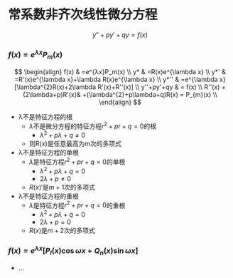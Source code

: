 # 常系数非齐次线性微分方程


$$
y''+py'+qy=f(x)
$$

### $f(x)=e^{\lambda x}P_{m}(x)$

$$
\begin{align}
f(x) & =e^{λx}P_m(x) \\
y* & =R(x)e^{\lambda x} \\
y*' & =R'(x)e^{\lambda x}+\lambda R(x)e^{\lambda x} \\
y*'' & =e^{\lambda x}[\lambda^{2}R(x)+2\lambda R'(x)+R''(x)] \\
 y''+py'+qy  & = f(x) \\
R''(x) +(2\lambda+p)R'(x)& +(\lambda^{2}+p\lambda+q)R(x) = P_{m}(x) \\
\end{align}
$$

- λ不是特征方程的根
	- $\lambda$不是微分方程的特征方程$r^{2}+pr+q=0$的根
		- $\lambda^{2}+p\lambda+q\neq 0$
	- 则R(x)是任意最高为m次的多项式
- λ不是特征方程的单根
	- $\lambda$是特征方程$r^{2}+pr+q=0$的单根
		- $\lambda^{2}+p\lambda+q=0$
		- $2\lambda+p\neq 0$
	- $R(x)'$是$m+1$次的多项式
- λ不是特征方程的重根
	- $\lambda$是特征方程$r^{2}+pr+q=0$的重根
		- $\lambda^{2}+p\lambda+q=0$
		- $2\lambda+p= 0$
	- $R(x)$是$m+2$次的多项式


### $f(x)=e^{\lambda x}[P_{l}(x)\cos\omega x+Q_{n}(x)\sin\omega x]$

- ...